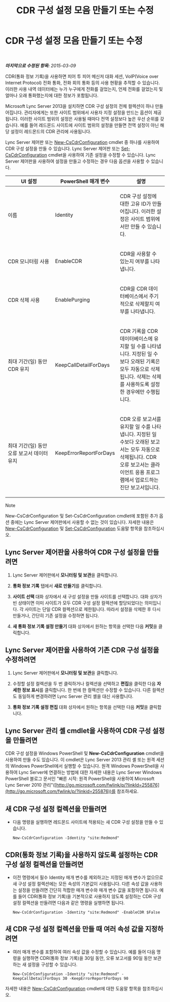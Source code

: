 ﻿---
title: CDR 구성 설정 모음 만들기 또는 수정
TOCTitle: CDR 구성 설정 모음 만들기 또는 수정
ms:assetid: c830be5a-2a82-468d-9c46-d3fec0f79fd0
ms:mtpsurl: https://technet.microsoft.com/ko-kr/library/JJ721878(v=OCS.15)
ms:contentKeyID: 49885977
ms.date: 08/24/2015
mtps_version: v=OCS.15
ms.translationtype: HT
---

# CDR 구성 설정 모음 만들기 또는 수정

 

_**마지막으로 수정된 항목:** 2015-03-09_

CDR(통화 정보 기록)을 사용하면 피어 투 피어 메신저 대화 세션, VoIP(Voice over Internet Protocol) 전화 통화, 전화 회의 통화 등의 사용 현황을 추적할 수 있습니다. 이러한 사용 내역 데이터에는 누가 누구에게 전화를 걸었는지, 언제 전화를 걸었는지 및 얼마나 오래 통화했는지에 대한 정보가 포함됩니다.

Microsoft Lync Server 2013을 설치하면 CDR 구성 설정의 전체 컬렉션이 하나 만들어집니다. 관리자에게는 또한 사이트 범위에서 사용자 지정 설정을 만드는 옵션이 제공됩니다. 이러한 사이트 범위의 설정은 사용될 때마다 전역 설정보다 높은 우선 순위를 갖습니다. 예를 들어 레드몬드 사이트에 사이트 범위의 설정을 만들면 전역 설정이 아닌 해당 설정이 레드몬드의 CDR 관리에 사용됩니다.

Lync Server 제어판 또는 [New-CsCdrConfiguration](new-cscdrconfiguration.md) cmdlet 중 하나를 사용하여 CDR 구성 설정을 만들 수 있습니다. Lync Server 제어판 또는 [Set-CsCdrConfiguration](set-cscdrconfiguration.md) cmdlet을 사용하여 기존 설정을 수정할 수 있습니다. Lync Server 제어판을 사용하여 설정을 만들고 수정하는 경우 다음 옵션을 사용할 수 있습니다.


<table>
<colgroup>
<col style="width: 33%" />
<col style="width: 33%" />
<col style="width: 33%" />
</colgroup>
<thead>
<tr class="header">
<th>UI 설정</th>
<th>PowerShell 매개 변수</th>
<th>설명</th>
</tr>
</thead>
<tbody>
<tr class="odd">
<td><p>이름</p></td>
<td><p>Identity</p></td>
<td><p>CDR 구성 설정에 대한 고유 ID가 만들어집니다. 이러한 설정은 사이트 범위에서만 만들 수 있습니다.</p></td>
</tr>
<tr class="even">
<td><p>CDR 모니터링 사용</p></td>
<td><p>EnableCDR</p></td>
<td><p>CDR을 사용할 수 있는지 여부를 나타냅니다.</p></td>
</tr>
<tr class="odd">
<td><p>CDR 삭제 사용</p></td>
<td><p>EnablePurging</p></td>
<td><p>CDR을 CDR 데이터베이스에서 주기적으로 삭제할지 여부를 나타냅니다.</p></td>
</tr>
<tr class="even">
<td><p>최대 기간(일) 동안 CDR 유지</p></td>
<td><p>KeepCallDetailForDays</p></td>
<td><p>CDR 기록을 CDR 데이터베이스에 유지할 일 수를 나타냅니다. 지정된 일 수보다 오래된 기록은 모두 자동으로 삭제됩니다. 삭제는 삭제를 사용하도록 설정한 경우에만 수행됩니다.</p></td>
</tr>
<tr class="odd">
<td><p>최대 기간(일) 동안 오류 보고서 데이터 유지</p></td>
<td><p>KeepErrorReportForDays</p></td>
<td><p>CDR 오류 보고서를 유지할 일 수를 나타냅니다. 지정된 일 수보다 오래된 보고서는 모두 자동으로 삭제됩니다. CDR 오류 보고서는 클라이언트 응용 프로그램에서 업로드하는 진단 보고서입니다.</p></td>
</tr>
</tbody>
</table>



> [!NOTE]
> New-CsCdrConfiguration 및 Set-CsCdrConfiguration cmdlet에 포함된 추가 옵션 중에는 Lync Server 제어판에서 사용할 수 없는 것이 있습니다. 자세한 내용은 <A href="new-cscdrconfiguration.md">New-CsCdrConfiguration</A> 및 <A href="set-cscdrconfiguration.md">Set-CsCdrConfiguration</A> 도움말 항목을 참조하십시오.



## Lync Server 제어판을 사용하여 CDR 구성 설정을 만들려면

1.  Lync Server 제어판에서 **모니터링 및 보관**을 클릭합니다.

2.  **통화 정보 기록** 탭에서 **새로 만들기**를 클릭합니다.

3.  **사이트 선택** 대화 상자에서 새 구성 설정을 만들 사이트를 선택합니다. 대화 상자가 빈 상태이면 이미 사이트가 모두 CDR 구성 설정 컬렉션에 할당되었다는 의미입니다. 각 사이트는 단일 CDR 컬렉션으로 제한됩니다. 따라서 설정을 삭제한 후 다시 만들거나, 간단히 기존 설정을 수정하면 됩니다.

4.  **새 통화 정보 기록 설정 만들기** 대화 상자에서 원하는 항목을 선택한 다음 **커밋**을 클릭합니다.

## Lync Server 제어판을 사용하여 기존 CDR 구성 설정을 수정하려면

1.  Lync Server 제어판에서 **모니터링 및 보관**을 클릭합니다.

2.  수정할 설정 컬렉션을 두 번 클릭하거나 컬렉션을 선택하고 **편집**을 클릭한 다음 **자세한 정보 표시**를 클릭합니다. 한 번에 한 컬렉션만 수정할 수 있습니다. 다른 컬렉션도 동일하게 변경하려면 Lync Server 관리 셸을 대신 사용합니다.

3.  **통화 정보 기록 설정 편집** 대화 상자에서 원하는 항목을 선택한 다음 **커밋**을 클릭합니다.

## Lync Server 관리 셸 cmdlet을 사용하여 CDR 구성 설정을 만들려면

CDR 구성 설정을 Windows PowerShell 및 **New-CsCdrConfiguration** cmdlet을 사용하여 만들 수도 있습니다. 이 cmdlet은 Lync Server 2013 관리 셸 또는 원격 세션의 Windows PowerShell에서 실행할 수 있습니다. 원격 Windows PowerShell을 사용하여 Lync Server에 연결하는 방법에 대한 자세한 내용은 Lync Server Windows PowerShell 블로그 문서인 "빠른 시작: 원격 PowerShell을 사용하여 Microsoft Lync Server 2010 관리"([http://go.microsoft.com/fwlink/p/?linkId=255876](http://go.microsoft.com/fwlink/p/?linkid=255876))를 참조하세요.

## 새 CDR 구성 설정 컬렉션을 만들려면

  - 다음 명령을 실행하면 레드몬드 사이트에 적용되는 새 CDR 구성 설정을 만들 수 있습니다.
    
        New-CsCdrConfiguration -Identity "site:Redmond"

## CDR(통화 정보 기록)을 사용하지 않도록 설정하는 CDR 구성 설정 컬렉션을 만들려면

  - 이전 명령에서 필수 Identity 매개 변수를 제외하고는 지정된 매개 변수가 없으므로 새 구성 설정 컬렉션에는 모든 속성의 기본값이 사용됩니다. 다른 속성 값을 사용하는 설정을 만들려면 간단히 적합한 매개 변수와 매개 변수 값을 포함하면 됩니다. 예를 들어 CDR(통화 정보 기록)을 기본적으로 사용하지 않도록 설정하는 CDR 구성 설정 컬렉션을 만들려면 다음과 같은 명령을 실행하면 됩니다.
    
        New-CsCdrConfiguration -Identity "site:Redmond" -EnableCDR $False

## 새 CDR 구성 설정 컬렉션을 만들 때 여러 속성 값을 지정하려면

  - 여러 매개 변수를 포함하여 여러 속성 값을 수정할 수 있습니다. 예를 들어 다음 명령을 실행하면 CDR(통화 정보 기록)을 30일 동안, 오류 보고서를 90일 동안 보관하는 새 설정을 구성할 수 있습니다.
    
        New-CsCdrConfiguration -Identity "site:Redmond" -KeepCallDetailForDays 30 -KeepErrorReportForDays 90

자세한 내용은 [New-CsCdrConfiguration](new-cscdrconfiguration.md) cmdlet에 대한 도움말 항목을 참조하십시오.

